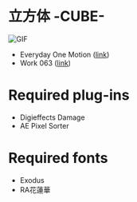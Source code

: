 # 立方体 -CUBE-

![GIF]("")

- Everyday One Motion ([link](http://motions.work))
- Work 063 ([link](http://motions.work/motion/320))

# Required plug-ins
- Digieffects Damage
- AE Pixel Sorter

# Required fonts
- Exodus
- RA花蓮華
